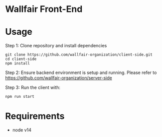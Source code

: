 # Wallfair Front-End

# Usage

Step 1: Clone repository and install dependencies

```
git clone https://github.com/wallfair-organization/client-side.git
cd client-side
npm install
```

Step 2: Ensure backend environment is setup and running. Please refer to https://github.com/wallfair-organization/server-side

Step 3: Run the client with:

```
npm run start
```

# Requirements

* node v14
